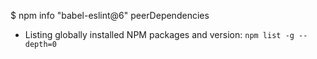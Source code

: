 $ npm info "babel-eslint@6" peerDependencies

- Listing globally installed NPM packages and version: `npm list -g --depth=0`